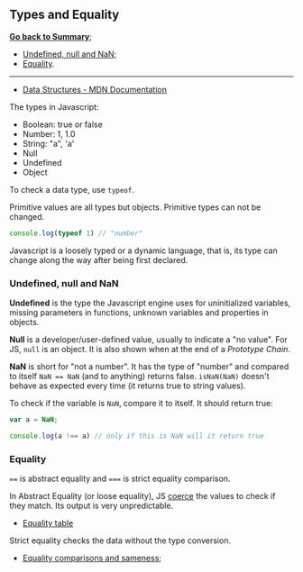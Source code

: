 ## Types and Equality
[**Go back to Summary**](README.MD#summary);

- [Undefined, null and NaN](#undefined-null-and-nan);
- [Equality](#equality).

----------

- [Data Structures - MDN Documentation](https://developer.mozilla.org/en-US/docs/Web/JavaScript/Data_structures)

The types in Javascript:
- Boolean: true or false
- Number: 1, 1.0
- String: "a", 'a'
- Null
- Undefined
- Object

To check a data type, use `typeof`.

Primitive values are all types but objects. Primitive types can not be changed.

```javascript
console.log(typeof 1) // "number"
```

Javascript is a loosely typed or a dynamic language, that is, its type can change along the way after being first declared.

### Undefined, null and NaN
**Undefined** is the type the Javascript engine uses for uninitialized variables, missing parameters in functions, unknown variables and properties in objects.

**Null** is a developer/user-defined value, usually to indicate a "no value". For JS, `null` is an object. It is also shown when at the end of a _Prototype Chain_.

**NaN** is short for "not a number". It has the type of "number" and compared to itself `NaN == NaN` (and to anything) returns false. `isNaN(NaN)` doesn't behave as expected every time (it returns true to string values).

To check if the variable is `NaN`, compare it to itself. It should return true:
```javascript
var a = NaN;

console.log(a !== a) // only if this is NaN will it return true
```

### Equality
`==` is abstract equality and `===` is strict equality comparison.

In Abstract Equality (or loose equality), JS [coerce](https://www.freecodecamp.org/news/js-type-coercion-explained-27ba3d9a2839/) the values to check if they match. Its output is very unpredictable.

- [Equality table](https://dorey.github.io/JavaScript-Equality-Table/)

Strict equality checks the data without the type conversion.

- [Equality comparisons and sameness](https://developer.mozilla.org/en-US/docs/Web/JavaScript/Equality_comparisons_and_sameness);
